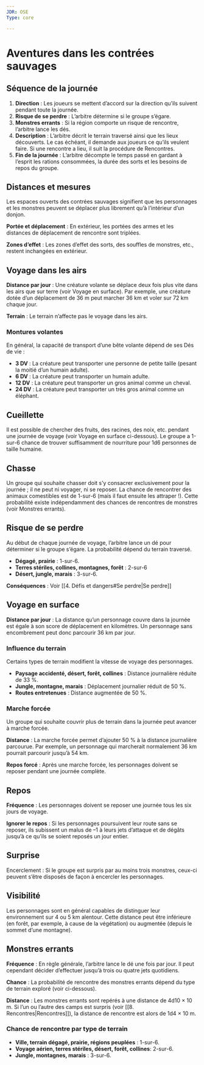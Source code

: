 ```yaml
---
JDR: OSE
Type: core

---
```

# Aventures dans les contrées sauvages

## Séquence de la journée

1. **Direction** : Les joueurs se mettent d’accord sur la direction qu’ils suivent pendant toute la journée.
2. **Risque de se perdre** : L’arbitre détermine si le groupe s’égare.
3. **Monstres errants** : Si la région comporte un risque de rencontre, l’arbitre lance les dés.
4. **Description** : L’arbitre décrit le terrain traversé ainsi que les lieux découverts. Le cas échéant, il demande aux joueurs ce qu’ils veulent faire. Si une rencontre a lieu, il suit la procédure de Rencontres.
5. **Fin de la journée** : L’arbitre décompte le temps passé en gardant à l’esprit les rations consommées, la durée des sorts et les besoins de repos du groupe.

## Distances et mesures

Les espaces ouverts des contrées sauvages signifient que les personnages et les monstres peuvent se déplacer plus librement qu’à l’intérieur d’un donjon.

**Portée et déplacement** : En extérieur, les portées des armes et les distances de déplacement de rencontre sont triplées.

**Zones d’effet** : Les zones d’effet des sorts, des souffles de monstres, etc., restent inchangées en extérieur.

## Voyage dans les airs

**Distance par jour** : Une créature volante se déplace deux fois plus vite dans les airs que sur terre (voir Voyage en surface). Par exemple, une créature dotée d’un déplacement de 36 m peut marcher 36 km et voler sur 72 km chaque jour.

**Terrain** : Le terrain n’affecte pas le voyage dans les airs.

### Montures volantes
En général, la capacité de transport d’une bête volante dépend de ses Dés de vie :

- **3 DV** : La créature peut transporter une personne de petite taille (pesant la moitié d’un humain adulte).
- **6 DV** : La créature peut transporter un humain adulte.
- **12 DV** : La créature peut transporter un gros animal comme un cheval.
- **24 DV** : La créature peut transporter un très gros animal comme un éléphant.

## Cueillette

Il est possible de chercher des fruits, des racines, des noix, etc. pendant une journée de voyage (voir Voyage en surface ci-dessous). Le groupe a 1-sur-6 chance de trouver suffisamment de nourriture pour 1d6 personnes de taille humaine.

## Chasse

Un groupe qui souhaite chasser doit s’y consacrer exclusivement pour la journée ; il ne peut ni voyager, ni se reposer. La chance de rencontrer des animaux comestibles est de 1-sur-6 (mais il faut ensuite les attraper !). Cette probabilité existe indépendamment des chances de rencontres de monstres (voir Monstres errants).

## Risque de se perdre

Au début de chaque journée de voyage, l’arbitre lance un dé pour déterminer si le groupe s’égare. La probabilité dépend du terrain traversé.

- **Dégagé, prairie** : 1-sur-6.
- **Terres stériles, collines, montagnes, forêt** : 2-sur-6
- **Désert, jungle, marais** : 3-sur-6.

**Conséquences** : Voir [[4. Défis et dangers#Se perdre|Se perdre]]

## Voyage en surface

**Distance par jour** : La distance qu’un personnage couvre dans la journée est égale à son score de déplacement en kilomètres. Un personnage sans encombrement peut donc parcourir 36 km par jour.

### Influence du terrain
Certains types de terrain modifient la vitesse de voyage des personnages.

- **Paysage accidenté, désert, forêt, collines** : Distance journalière réduite de 33 %.
- **Jungle, montagne, marais** : Déplacement journalier réduit de 50 %.
- **Routes entretenues** : Distance augmentée de 50 %.

### Marche forcée
Un groupe qui souhaite couvrir plus de terrain dans la journée peut avancer à marche forcée.

**Distance** : La marche forcée permet d’ajouter 50 % à la distance journalière parcourue. Par exemple, un personnage qui marcherait normalement 36 km pourrait parcourir jusqu’à 54 km.

**Repos forcé** : Après une marche forcée, les personnages doivent se reposer pendant une journée complète.

## Repos

**Fréquence** : Les personnages doivent se reposer une journée tous les six jours de voyage.

**Ignorer le repos** : Si les personnages poursuivent leur route sans se reposer, ils subissent un malus de –1 à leurs jets d’attaque et de dégâts jusqu’à ce qu’ils se soient reposés un jour entier.

## Surprise

Encerclement : Si le groupe est surpris par au moins trois monstres, ceux-ci peuvent s’être disposés de façon à encercler les personnages.

## Visibilité

Les personnages sont en général capables de distinguer leur environnement sur 4 ou 5 km alentour. Cette distance peut être inférieure (en forêt, par exemple, à cause de la végétation) ou augmentée (depuis le sommet d’une montagne).

## Monstres errants

**Fréquence** : En règle générale, l’arbitre lance le dé une fois par jour. Il peut cependant décider d’effectuer jusqu’à trois ou quatre jets quotidiens.

**Chance** : La probabilité de rencontre des monstres errants dépend du type de terrain exploré (voir ci-dessous).

**Distance** : Les monstres errants sont repérés à une distance de 4d10 × 10 m. Si l’un ou l’autre des camps est surpris (voir [[8. Rencontres|Rencontres]]), la distance de rencontre est alors de 1d4 × 10 m.

### Chance de rencontre par type de terrain
- **Ville, terrain dégagé, prairie, régions peuplées** : 1-sur-6.
- **Voyage aérien, terres stériles, désert, forêt, collines**: 2-sur-6.
- **Jungle, montagnes, marais** : 3-sur-6.